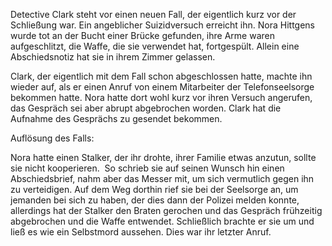 Detective Clark steht vor einen neuen Fall, der eigentlich kurz vor der Schließung war. Ein angeblicher Suizidversuch erreicht ihn. Nora Hittgens wurde tot an der Bucht einer Brücke gefunden, ihre Arme waren aufgeschlitzt, die Waffe, die sie verwendet hat, fortgespült. Allein eine Abschiedsnotiz hat sie in ihrem Zimmer gelassen.  

Clark, der eigentlich mit dem Fall schon abgeschlossen hatte, machte ihn wieder auf, als er einen Anruf von einem Mitarbeiter der Telefonseelsorge bekommen hatte. Nora hatte dort wohl kurz vor ihren Versuch angerufen, das Gespräch sei aber abrupt abgebrochen worden. Clark hat die Aufnahme des Gesprächs zu gesendet bekommen.  

Auflösung des Falls: 

Nora hatte einen Stalker, der ihr drohte, ihrer Familie etwas anzutun, sollte sie nicht kooperieren.  So schrieb sie auf seinen Wunsch hin einen Abschiedsbrief, nahm aber das Messer mit, um sich vermutlich gegen ihn zu verteidigen. Auf dem Weg dorthin rief sie bei der Seelsorge an, um jemanden bei sich zu haben, der dies dann der Polizei melden konnte, allerdings hat der Stalker den Braten gerochen und das Gespräch frühzeitig abgebrochen und die Waffe entwendet. Schließlich brachte er sie um und ließ es wie ein Selbstmord aussehen. Dies war ihr letzter Anruf.